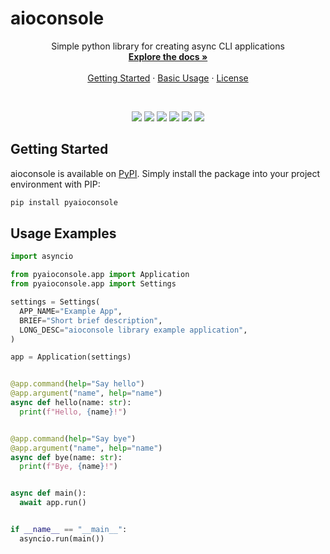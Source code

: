 # aioconsole

<a id="readme-top"></a> 

<div align="center">  
  <p align="center">
    Simple python library for creating async CLI applications
    <br />
    <a href="./docs/en/index.md"><strong>Explore the docs »</strong></a>
    <br />
    <br />
    <a href="#getting-started">Getting Started</a>
    ·
    <a href="#usage-examples">Basic Usage</a>
    ·
    <a href="https://github.com/alexeev-prog/aioconsole/blob/main/LICENSE">License</a>
  </p>
</div>
<br>
<p align="center">
    <img src="https://img.shields.io/github/languages/top/alexeev-prog/aioconsole?style=for-the-badge">
    <img src="https://img.shields.io/github/languages/count/alexeev-prog/aioconsole?style=for-the-badge">
    <img src="https://img.shields.io/github/license/alexeev-prog/aioconsole?style=for-the-badge">
    <img src="https://img.shields.io/github/stars/alexeev-prog/aioconsole?style=for-the-badge">
    <img src="https://img.shields.io/github/issues/alexeev-prog/aioconsole?style=for-the-badge">
    <img src="https://img.shields.io/github/last-commit/alexeev-prog/aioconsole?style=for-the-badge">
</p>

## Getting Started
aioconsole is available on [PyPI](https://pypi.org/project/aioconsole). Simply install the package into your project environment with PIP:

```bash
pip install pyaioconsole
```

## Usage Examples

```python
import asyncio

from pyaioconsole.app import Application
from pyaioconsole.app import Settings

settings = Settings(
  APP_NAME="Example App",
  BRIEF="Short brief description",
  LONG_DESC="aioconsole library example application",
)

app = Application(settings)


@app.command(help="Say hello")
@app.argument("name", help="name")
async def hello(name: str):
  print(f"Hello, {name}!")


@app.command(help="Say bye")
@app.argument("name", help="name")
async def bye(name: str):
  print(f"Bye, {name}!")


async def main():
  await app.run()


if __name__ == "__main__":
  asyncio.run(main())
```
